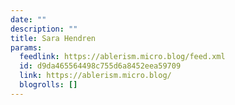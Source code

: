 ```yaml
---
date: ""
description: ""
title: Sara Hendren
params:
  feedlink: https://ablerism.micro.blog/feed.xml
  id: d9da465564498c755d6a8452eea59709
  link: https://ablerism.micro.blog/
  blogrolls: []
---
```

